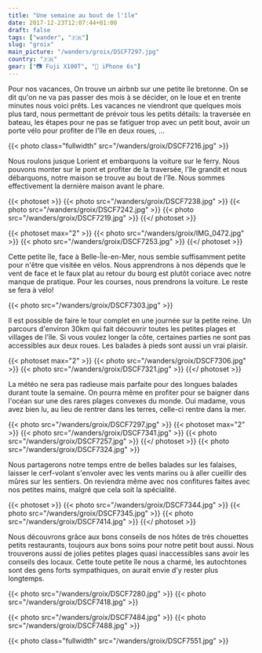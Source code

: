 ```yaml
---
title: "Une semaine au bout de l'île"
date: 2017-12-23T12:07:44+01:00
draft: false
tags: ["wander", "🇫🇷"]
slug: "groix"
main_picture: "/wanders/groix/DSCF7297.jpg"
country: "🇫🇷"
gear: ["📷 Fuji X100T", "📱 iPhone 6s"]
---
```


Pour nos vacances, On trouve un airbnb sur une petite île bretonne. On se dit qu'on ne va pas passer des mois à se décider, on le loue et en trente minutes nous voici prêts. Les vacances ne viendront que quelques mois plus tard, nous permettant de prévoir tous les petits détails: la traversée en bateau, les étapes pour ne pas se fatiguer trop avec un petit bout, avoir un porte vélo pour profiter de l'île en deux roues, ...

{{< photo class="fullwidth" src="/wanders/groix/DSCF7216.jpg" >}}

Nous roulons jusque Lorient et embarquons la voiture sur le ferry. Nous pouvons monter sur le pont et profiter de la traversée, l'île grandit et nous débarquons, notre maison se trouve au bout de l'île. Nous sommes effectivement la dernière maison avant le phare.

{{< photoset >}}
  {{< photo src="/wanders/groix/DSCF7238.jpg" >}}
  {{< photo src="/wanders/groix/DSCF7242.jpg" >}}
  {{< photo src="/wanders/groix/DSCF7219.jpg" >}}
{{</ photoset >}}

{{< photoset max="2" >}}
  {{< photo src="/wanders/groix/IMG_0472.jpg" >}}
  {{< photo src="/wanders/groix/DSCF7253.jpg" >}}
{{</ photoset >}}

Cette petite île, face à Belle-Île-en-Mer, nous semble suffisamment petite pour n'être que visitée en vélos. Nous apprendrons à nos dépends que le vent de face et le faux plat au retour du bourg est plutôt coriace avec notre manque de pratique. Pour les courses, nous prendrons la voiture. Le reste se fera à vélo!

{{< photo src="/wanders/groix/DSCF7303.jpg" >}}

Il est possible de faire le tour complet en une journée sur la petite reine. Un parcours d'environ 30km qui fait découvrir toutes les petites plages et villages de l'île. Si vous voulez longer la côte, certaines parties ne sont pas accessibles aux deux roues. Les balades à pieds sont aussi un vrai plaisir.

{{< photoset max="2" >}}
  {{< photo src="/wanders/groix/DSCF7306.jpg" >}}
  {{< photo src="/wanders/groix/DSCF7321.jpg" >}}
{{</ photoset >}}

La météo ne sera pas radieuse mais parfaite pour des longues balades durant toute la semaine. On pourra même en profiter pour se baigner dans l'océan sur une des rares plages convexes du monde. Oui madame, vous avez bien lu, au lieu de rentrer dans les terres, celle-ci rentre dans la mer.

{{< photo src="/wanders/groix/DSCF7297.jpg" >}}
{{< photoset max="2" >}}
  {{< photo src="/wanders/groix/DSCF7341.jpg" >}}
  {{< photo src="/wanders/groix/DSCF7257.jpg" >}}
{{</ photoset >}}
{{< photo src="/wanders/groix/DSCF7324.jpg" >}}

Nous partagerons notre temps entre de belles balades sur les falaises, laisser le cerf-volant s'envoler avec les vents marins ou à aller cueillir des mûres sur les sentiers. On reviendra même avec nos confitures faites avec nos petites mains, malgré que cela soit la spécialité.

{{< photoset >}}
  {{< photo src="/wanders/groix/DSCF7344.jpg" >}}
  {{< photo src="/wanders/groix/DSCF7345.jpg" >}}
  {{< photo src="/wanders/groix/DSCF7414.jpg" >}}
{{</ photoset >}}

Nous découvrons grâce aux bons conseils de nos hôtes de très chouettes petits restaurants, toujours aux bons soins pour notre petit bout aussi. Nous trouverons aussi de jolies petites plages quasi inaccessibles sans avoir les conseils des locaux. Cette toute petite île nous a charmé, les autochtones sont des gens forts sympathiques, on aurait envie d'y rester plus longtemps.

{{< photo src="/wanders/groix/DSCF7280.jpg" >}}
{{< photo src="/wanders/groix/DSCF7418.jpg" >}}

{{< photo src="/wanders/groix/DSCF7484.jpg" >}}
{{< photo src="/wanders/groix/DSCF7488.jpg" >}}

{{< photo class="fullwidth" src="/wanders/groix/DSCF7551.jpg" >}}

